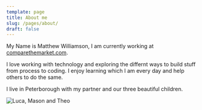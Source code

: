 ```yaml
---
template: page
title: About me
slug: /pages/about/
draft: false
---
```

My Name is Matthew Williamson, I am currently working at [comparethemarket.com](http://www.comparethemarket.com). 

I love working with technology and exploring the differnt ways to build stuff from process to coding. I enjoy learning which I am every day and help others to do the same.

I live in Peterborough with my partner and our three beautiful children. 

![Luca, Mason and Theo](/media/boys.jpg "Luca, Mason and Theo")
